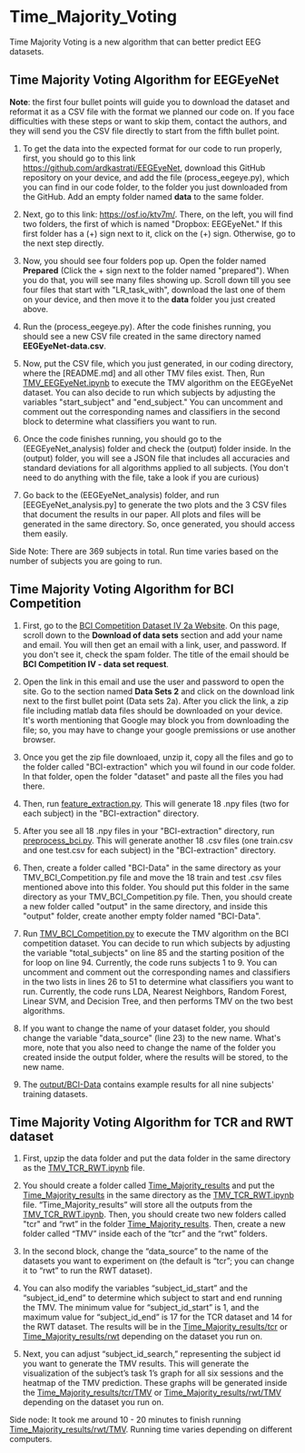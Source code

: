 # Time_Majority_Voting
Time Majority Voting is a new algorithm that can better predict EEG datasets. 

## Time Majority Voting Algorithm for EEGEyeNet

**Note**: the first four bullet points will guide you to download the dataset and reformat it as a CSV file with the format we planned our code on. If you face difficulties with these steps or want to skip them, contact the authors, and they will send you the CSV file directly to start from the fifth bullet point.

1. To get the data into the expected format for our code to run properly, first, you should go to this link https://github.com/ardkastrati/EEGEyeNet, download this GitHub repository on your device, and add the file (process_eegeye.py), which you can find in our code folder, to the folder you just downloaded from the GitHub. Add an empty folder named **data** to the same folder. 

2. Next, go to this link: https://osf.io/ktv7m/. There, on the left, you will find two folders, the first of which is named "Dropbox: EEGEyeNet." If this first folder has a (+) sign next to it, click on the (+) sign. Otherwise, go to the next step directly. 

3. Now, you should see four folders pop up. Open the folder named **Prepared** (Click the + sign next to the folder named "prepared"). When you do that, you will see many files showing up. Scroll down till you see four files that start with "LR_task_with", download the last one of them on your device, and then move it to the **data** folder you just created above.

4. Run the (process_eegeye.py). After the code finishes running, you should see a new CSV file created in the same directory named **EEGEyeNet-data.csv**.

5. Now, put the CSV file, which you just generated, in our coding directory, where the [README.md] and all other TMV files exist. Then, Run [TMV_EEGEyeNet.ipynb](TMV_EEGEyeNet.ipynb) to execute the TMV algorithm on the EEGEyeNet dataset. You can also decide to run which subjects by adjusting the variables "start_subject" and "end_subject." You can uncomment and comment out the corresponding names and classifiers in the second block to determine what classifiers you want to run. 

6. Once the code finishes running, you should go to the (EEGEyeNet_analysis) folder and check the (output) folder inside. In the (output) folder, you will see a JSON file that includes all accuracies and standard deviations for all algorithms applied to all subjects. (You don't need to do anything with the file, take a look if you are curious)

7. Go back to the (EEGEyeNet_analysis) folder, and run [EEGEyeNet_analysis.py] to generate the two plots and the 3 CSV files that document the results in our paper. All plots and files will be generated in the same directory. So, once generated, you should access them easily.


Side Note: There are 369 subjects in total. Run time varies based on the number of subjects you are going to run.

## Time Majority Voting Algorithm for BCI Competition

1. First, go to the [BCI Competition Dataset IV 2a Website](https://www.bbci.de/competition/iv/#dataset2a). On this page, scroll down to the **Download of data sets** section and add your name and email. You will then get an email with a link, user, and password. If you don't see it, check the spam folder. The title of the email should be **BCI Competition IV - data set request**.

2. Open the link in this email and use the user and password to open the site. Go to the section named **Data Sets 2** and click on the download link next to the first bullet point (Data sets 2a). After you click the link, a zip file including matlab data files should be downloaded on your device. It's worth mentioning that Google may block you from downloading the file; so, you may have to change your google premissions or use another browser.

3. Once you get the zip file downloaed, unzip it, copy all the files and go to the folder called "BCI-extraction" which you wil found in our code folder. In that folder, open the folder "dataset" and paste all the files you had there.

4. Then, run [feature_extraction.py](BCI-extraction/feature_extraction.py). This will generate 18 .npy files (two for each subject) in the "BCI-extraction" directory.

5. After you see all 18 .npy files in your "BCI-extraction" directory, run [preprocess_bci.py](BCI-extraction/preprocess_bci.py). This will generate another 18 .csv files (one train.csv and one test.csv for each subject) in the "BCI-extraction" directory.

6. Then, create a folder called "BCI-Data" in the same directory as your TMV_BCI_Competition.py file and move the 18 train and test .csv files mentioned above into this folder. You should put this folder in the same directory as your TMV_BCI_Competition.py file. Then, you should create a new folder called "output" in the same directory, and inside this "output" folder, create another empty folder named "BCI-Data".

7. Run [TMV_BCI_Competition.py](TMV_BCI_Competition.py) to execute the TMV algorithm on the BCI competition dataset. You can decide to run which subjects by adjusting the variable "total_subjects" on line 85 and the starting position of the for loop on line 94. Currently, the code runs subjects 1 to 9. You can uncomment and comment out the corresponding names and classifiers in the two lists in lines 26 to 51 to determine what classifiers you want to run. Currently, the code runs LDA, Nearest Neighbors, Random Forest, Linear SVM, and Decision Tree, and then performs TMV on the two best algorithms.

8. If you want to change the name of your dataset folder, you should change the variable "data_source" (line 23) to the new name. What's more, note that you also need to change the name of the folder you created inside the output folder, where the results will be stored, to the new name.

9. The [output/BCI-Data](output/BCI-Data/) contains example results for all nine subjects' training datasets.

## Time Majority Voting Algorithm for TCR and RWT dataset

1. First, upzip the data folder and put the data folder in the same directory as the [TMV_TCR_RWT.ipynb](TMV_TCR_RWT.ipynb) file. 

2. You should create a folder called [Time_Majority_results](Time_Majority_results) and put the [Time_Majority_results](Time_Majority_results) in the same directory as the [TMV_TCR_RWT.ipynb](TMV_TCR_RWT.ipynb) file. “Time_Majority_results” will store all the outputs from the [TMV_TCR_RWT.ipynb](TMV_TCR_RWT.ipynb). Then, you should create two new folders called "tcr"  and “rwt” in the folder [Time_Majority_results](Time_Majority_results). Then, create a new folder called “TMV” inside each of the “tcr” and the “rwt” folders. 

3. In the second block, change the “data_source” to the name of the datasets you want to experiment on (the default is “tcr”; you can change it to “rwt” to run the RWT dataset). 

4. You can also modify the variables “subject_id_start” and the “subject_id_end” to determine which subject to start and end running the TMV. The minimum value for “subject_id_start” is 1, and the maximum value for “subject_id_end” is 17 for the TCR dataset and 14 for the RWT dataset. The results will be in the [Time_Majority_results/tcr](Time_Majority_results/tcr/) or [Time_Majority_results/rwt](Time_Majority_results/rwt/) depending on the dataset you run on.

5. Next, you can adjust “subject_id_search,” representing the subject id you want to generate the TMV results. This will generate the visualization of the subject’s task 1’s graph for all six sessions and the heatmap of the TMV prediction. These graphs will be generated inside the [Time_Majority_results/tcr/TMV](Time_Majority_results/tcr/TMV/) or [Time_Majority_results/rwt/TMV](Time_Majority_results/rwt/TMV/) depending on the dataset you run on.

Side node: It took me around 10 - 20 minutes to finish running [Time_Majority_results/rwt/TMV](Time_Majority_results/rwt/TMV/). Running time varies depending on different computers.
